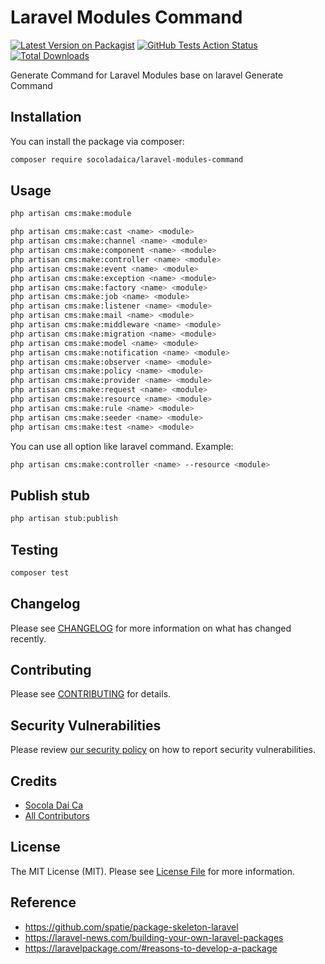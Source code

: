 # Laravel Modules Command

[![Latest Version on Packagist](https://img.shields.io/packagist/v/socoladaica/laravel-modules-command.svg?style=flat-square)](https://packagist.org/packages/socoladaica/laravel-modules-command)
[![GitHub Tests Action Status](https://img.shields.io/github/workflow/status/socoladaica/laravel-modules-command/Tests?label=tests)](https://github.com/socoladaica/laravel-modules-command/actions?query=workflow%3ATests+branch%3Amaster)
[![Total Downloads](https://img.shields.io/packagist/dt/socoladaica/laravel-modules-command.svg?style=flat-square)](https://packagist.org/packages/socoladaica/laravel-modules-command)

Generate Command for Laravel Modules base on laravel Generate Command

## Installation

You can install the package via composer:

```bash
composer require socoladaica/laravel-modules-command
```

## Usage

```bash
php artisan cms:make:module

php artisan cms:make:cast <name> <module>
php artisan cms:make:channel <name> <module> 
php artisan cms:make:component <name> <module> 
php artisan cms:make:controller <name> <module>
php artisan cms:make:event <name> <module>
php artisan cms:make:exception <name> <module> 
php artisan cms:make:factory <name> <module>
php artisan cms:make:job <name> <module>
php artisan cms:make:listener <name> <module> 
php artisan cms:make:mail <name> <module>
php artisan cms:make:middleware <name> <module> 
php artisan cms:make:migration <name> <module>
php artisan cms:make:model <name> <module>
php artisan cms:make:notification <name> <module>
php artisan cms:make:observer <name> <module>
php artisan cms:make:policy <name> <module>
php artisan cms:make:provider <name> <module>
php artisan cms:make:request <name> <module>
php artisan cms:make:resource <name> <module>
php artisan cms:make:rule <name> <module>
php artisan cms:make:seeder <name> <module>
php artisan cms:make:test <name> <module>
```

You can use all option like laravel command. Example:
```bash
php artisan cms:make:controller <name> --resource <module>
```

## Publish stub

```bash
php artisan stub:publish
```

## Testing

```bash
composer test
```

## Changelog

Please see [CHANGELOG](CHANGELOG.md) for more information on what has changed recently.

## Contributing

Please see [CONTRIBUTING](.github/CONTRIBUTING.md) for details.

## Security Vulnerabilities

Please review [our security policy](../../security/policy) on how to report security vulnerabilities.

## Credits

- [Socola Dai Ca](https://github.com/SocolaDaiCa)
- [All Contributors](../../contributors)

## License

The MIT License (MIT). Please see [License File](LICENSE.md) for more information.

## Reference

- <https://github.com/spatie/package-skeleton-laravel>
- <https://laravel-news.com/building-your-own-laravel-packages>
- <https://laravelpackage.com/#reasons-to-develop-a-package>
